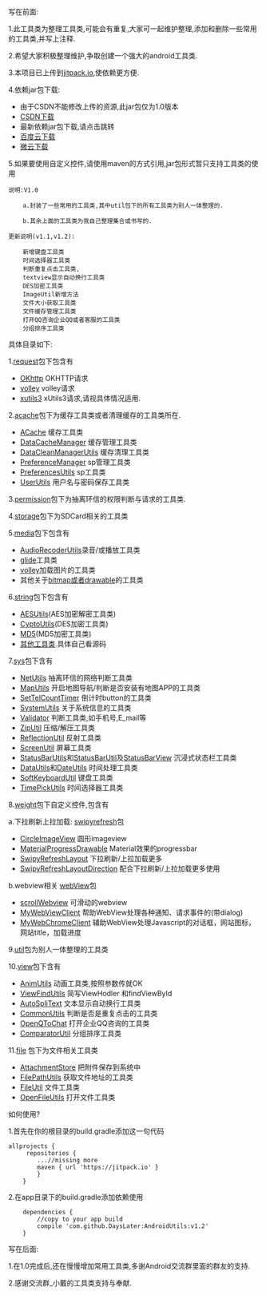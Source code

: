 写在前面:

1.此工具类为整理工具类,可能会有重复,大家可一起维护整理,添加和删除一些常用的工具类,并写上注释.

2.希望大家积极整理维护,争取创建一个强大的android工具类.

3.本项目已上传到[jitpack.io](https://jitpack.io),使依赖更方便.

4.依赖jar包下载:
- 由于CSDN不能修改上传的资源,此jar包仅为1.0版本
- [CSDN下载](http://download.csdn.net/detail/qq_31590149/9840984)
- 最新依赖jar包下载,请点击跳转
- [百度云下载](http://pan.baidu.com/s/1qYqFH5i)
- [微云下载](https://share.weiyun.com/8d97b907d926d101c66a0f197995cda8)

5.如果要使用自定义控件,请使用maven的方式引用,jar包形式暂只支持工具类的使用

	说明:V1.0

		a.封装了一些常用的工具类,其中util包下的所有工具类为别人一体整理的.

		b.其余上面的工具类为我自己整理集合或书写的.

    更新说明(v1.1,v1.2):

	    新增键盘工具类
	    时间选择器工具类
	    判断重复点击工具类,
	    textview显示自动换行工具类
	    DES加密工具类
	    ImageUtil新增方法
	    文件大小获取工具类
	    文件缓存管理工具类
	    打开QQ咨询企业QQ或者客服的工具类
	    分组排序工具类


具体目录如下:

1.[request](https://github.com/DaysLater/AndroidUtils/tree/master/app/src/main/java/com/example/user/utils/request)包下包含有
- [OKhttp](https://github.com/DaysLater/AndroidUtils/tree/master/app/src/main/java/com/example/user/utils/request/okhttp) 	OKHTTP请求
- [volley](https://github.com/DaysLater/AndroidUtils/tree/master/app/src/main/java/com/example/user/utils/request/volley) volley请求
- [xutils3](https://github.com/DaysLater/AndroidUtils/tree/master/app/src/main/java/com/example/user/utils/request/xutils) 	xUtils3请求,请视具体情况适用.

2.[acache](https://github.com/DaysLater/AndroidUtils/tree/master/app/src/main/java/com/example/user/utils/acache)包下为缓存工具类或者清理缓存的工具类所在.
- [ACache](https://github.com/DaysLater/AndroidUtils/tree/master/app/src/main/java/com/example/user/utils/acache/ACache.java) 缓存工具类
- [DataCacheManager](https://github.com/DaysLater/AndroidUtils/tree/master/app/src/main/java/com/example/user/utils/acache/DataCacheManager.java) 缓存管理工具类
- [DataCleanManagerUtils](https://github.com/DaysLater/AndroidUtils/tree/master/app/src/main/java/com/example/user/utils/acache/DataCleanManagerUtils.java) 缓存清理工具类
- [PreferenceManager](https://github.com/DaysLater/AndroidUtils/tree/master/app/src/main/java/com/example/user/utils/acache/PreferenceManager.java) sp管理工具类
- [PreferencesUtils](https://github.com/DaysLater/AndroidUtils/tree/master/app/src/main/java/com/example/user/utils/acache/PreferencesUtils.java) sp工具类
- [UserUtils](https://github.com/DaysLater/AndroidUtils/tree/master/app/src/main/java/com/example/user/utils/acache/UserUtils.java) 用户名与密码保存工具类

3.[permission](https://github.com/DaysLater/AndroidUtils/tree/master/app/src/main/java/com/example/user/utils/permission)包下为抽离环信的权限判断与请求的工具类.

4.[storage](https://github.com/DaysLater/AndroidUtils/tree/master/app/src/main/java/com/example/user/utils/storage)包下为SDCard相关的工具类

5.[media](https://github.com/DaysLater/AndroidUtils/tree/master/app/src/main/java/com/example/user/utils/media)包下包含有

- [AudioRecoderUtils](https://github.com/DaysLater/AndroidUtils/blob/master/app/src/main/java/com/example/user/utils/media/AudioRecoderUtils.java)录音/或播放工具类
- [glide](https://github.com/DaysLater/AndroidUtils/tree/master/app/src/main/java/com/example/user/utils/media/GildeTools)工具类
- [volley](https://github.com/DaysLater/AndroidUtils/tree/master/app/src/main/java/com/example/user/utils/media/VolleyTools)加载图片的工具类
- 其他关于[bitmap或者drawable](https://github.com/DaysLater/AndroidUtils/tree/master/app/src/main/java/com/example/user/utils/media)的工具类

6.[string](https://github.com/DaysLater/AndroidUtils/tree/master/app/src/main/java/com/example/user/utils/string)包下包含有

- [AESUtils](https://github.com/DaysLater/AndroidUtils/blob/master/app/src/main/java/com/example/user/utils/string/AESUtils.java)(AES加密解密工具类)
- [CyptoUtils](https://github.com/DaysLater/AndroidUtils/blob/master/app/src/main/java/com/example/user/utils/string/CyptoUtils.java)(DES加密工具类)
- [MD5](https://github.com/DaysLater/AndroidUtils/blob/master/app/src/main/java/com/example/user/utils/string/MD5.java)(MD5加密工具类)
- [其他工具类](https://github.com/DaysLater/AndroidUtils/tree/master/app/src/main/java/com/example/user/utils/string).具体自己看源码

7.[sys](https://github.com/DaysLater/AndroidUtils/tree/master/app/src/main/java/com/example/user/utils/sys)包下含有

- [NetUtils](https://github.com/DaysLater/AndroidUtils/blob/master/app/src/main/java/com/example/user/utils/sys/NetUtils)	抽离环信的网络判断工具类
- [MapUtils](https://github.com/DaysLater/AndroidUtils/blob/master/app/src/main/java/com/example/user/utils/sys/MapUtils.java)	开启地图导航/判断是否安装有地图APP的工具类	 
- [SetTelCountTimer](https://github.com/DaysLater/AndroidUtils/blob/master/app/src/main/java/com/example/user/utils/sys/SetTelCountTimer.java)	倒计时button的工具类 
- [SystemUtils](https://github.com/DaysLater/AndroidUtils/blob/master/app/src/main/java/com/example/user/utils/sys/SystemUtils.java)	关于系统信息的工具类 
- [Validator](https://github.com/DaysLater/AndroidUtils/blob/master/app/src/main/java/com/example/user/utils/sys/Validator.java)	判断工具类,如手机号,E_mail等
- [ZipUtil](https://github.com/DaysLater/AndroidUtils/blob/master/app/src/main/java/com/example/user/utils/sys/ZipUtil.java)	压缩/解压工具类 
- [ReflectionUtil](https://github.com/DaysLater/AndroidUtils/blob/master/app/src/main/java/com/example/user/utils/sys/ReflectionUtil.java)	反射工具类 
- [ScreenUtil](https://github.com/DaysLater/AndroidUtils/blob/master/app/src/main/java/com/example/user/utils/sys/ScreenUtil.java)	屏幕工具类
- [StatusBarUtils](https://github.com/DaysLater/AndroidUtils/blob/master/app/src/main/java/com/example/user/utils/sys/StatusBarUtils.java)和[StatusBarUtil](https://github.com/DaysLater/AndroidUtils/blob/master/app/src/main/java/com/example/user/utils/sys/StatusBarUtil.java)及[StatusBarView](https://github.com/DaysLater/AndroidUtils/blob/master/app/src/main/java/com/example/user/utils/sys/StatusBarView.java)	沉浸式状态栏工具类
- [DataUtils](https://github.com/DaysLater/AndroidUtils/blob/master/app/src/main/java/com/example/user/utils/sys/DataUtils.java)和[DateUtils](https://github.com/DaysLater/AndroidUtils/blob/master/app/src/main/java/com/example/user/utils/sys/DateUtils.java)		时间处理工具类	
- [SoftKeyboardUtil](https://github.com/DaysLater/AndroidUtils/blob/master/app/src/main/java/com/example/user/utils/sys/SoftKeyboardUtil.java)  键盘工具类
- [TimePickUtils](https://github.com/DaysLater/AndroidUtils/blob/master/app/src/main/java/com/example/user/utils/sys/TimePickUtils.java)  时间选择器工具类


8.[weight](https://github.com/DaysLater/AndroidUtils/tree/master/app/src/main/java/com/example/user/utils/weight)包下自定义控件,包含有

a.下拉刷新上拉加载: [swipyrefresh](https://github.com/DaysLater/AndroidUtils/tree/master/app/src/main/java/com/example/user/utils/weight/swipyrefresh)包
- [CircleImageView](https://github.com/DaysLater/AndroidUtils/blob/master/app/src/main/java/com/example/user/utils/weight/swipyrefresh/CircleImageView.java)  圆形imageview
- [MaterialProgressDrawable](https://github.com/DaysLater/AndroidUtils/blob/master/app/src/main/java/com/example/user/utils/weight/swipyrefresh/MaterialProgressDrawable.java)  Material效果的progressbar
- [SwipyRefreshLayout](https://github.com/DaysLater/AndroidUtils/blob/master/app/src/main/java/com/example/user/utils/weight/swipyrefresh/SwipyRefreshLayout.java) 下拉刷新/上拉加载更多
- [SwipyRefreshLayoutDirection](https://github.com/DaysLater/AndroidUtils/blob/master/app/src/main/java/com/example/user/utils/weight/swipyrefresh/SwipyRefreshLayoutDirection.java) 配合下拉刷新/上拉加载更多使用

b.webview相关 [webView](https://github.com/DaysLater/AndroidUtils/tree/master/app/src/main/java/com/example/user/utils/weight/webView)包
- [scrollWebview](https://github.com/DaysLater/AndroidUtils/blob/master/app/src/main/java/com/example/user/utils/weight/webView/ScrollWebView.java)  可滑动的webview
- [MyWebViewClient](https://github.com/DaysLater/AndroidUtils/blob/master/app/src/main/java/com/example/user/utils/weight/webView/MyWebViewClient.java) 帮助WebView处理各种通知、请求事件的(带dialog)
- [MyWebChromeClient](https://github.com/DaysLater/AndroidUtils/blob/master/app/src/main/java/com/example/user/utils/weight/webView/MyWebChromeClient.java) 辅助WebView处理Javascript的对话框，网站图标，网站title，加载进度

9.[util](https://github.com/DaysLater/AndroidUtils/tree/master/app/src/main/java/com/example/user/utils/util)包为别人一体整理的工具类

10.[view](https://github.com/DaysLater/AndroidUtils/tree/master/app/src/main/java/com/example/user/utils/view)包下含有
- [AnimUtils](https://github.com/DaysLater/AndroidUtils/tree/master/app/src/main/java/com/example/user/utils/view/AnimUtils.java) 动画工具类,按照参数传就OK
- [ViewFindUtils](https://github.com/DaysLater/AndroidUtils/tree/master/app/src/main/java/com/example/user/utils/view/ViewFindUtils.java) 简写ViewHodler 和findViewById
- [AutoSpliText](https://github.com/DaysLater/AndroidUtils/tree/master/app/src/main/java/com/example/user/utils/view/AutoSpliText.java) 文本显示自动换行工具类
- [CommonUtils](https://github.com/DaysLater/AndroidUtils/tree/master/app/src/main/java/com/example/user/utils/view/CommonUtils.java) 判断是否是重复点击的工具类
- [OpenQToChat](https://github.com/DaysLater/AndroidUtils/tree/master/app/src/main/java/com/example/user/utils/view/OpenQToChat.java) 打开企业QQ咨询的工具类
- [ComparatorUtil](https://github.com/DaysLater/AndroidUtils/tree/master/app/src/main/java/com/example/user/utils/view/ComparatorUtil.java) 分组排序工具类

11.[file](https://github.com/DaysLater/AndroidUtils/tree/master/app/src/main/java/com/example/user/utils/file) 包下为文件相关工具类
- [AttachmentStore](https://github.com/DaysLater/AndroidUtils/tree/master/app/src/main/java/com/example/user/utils/file/AttachmentStore.java) 把附件保存到系统中
- [FilePathUtils](https://github.com/DaysLater/AndroidUtils/tree/master/app/src/main/java/com/example/user/utils/file/FilePathUtils.java) 获取文件地址的工具类
- [FileUtil](https://github.com/DaysLater/AndroidUtils/tree/master/app/src/main/java/com/example/user/utils/file/FileUtil.java) 文件工具类
- [OpenFileUtils](https://github.com/DaysLater/AndroidUtils/tree/master/app/src/main/java/com/example/user/utils/file/OpenFileUtils.java) 打开文件工具类

如何使用?

1.首先在你的根目录的build.gradle添加这一句代码

	allprojects {
  		 repositories {
   			...//missing more
   			maven { url 'https://jitpack.io' }
		    }
     	}

2.在app目录下的build.gradle添加依赖使用

   		dependencies {
			//copy to your app build 
   			compile 'com.github.DaysLater:AndroidUtils:v1.2'
   		}

写在后面:

1.在1.0完成后,还在慢慢增加常用工具类,多谢Android交流群里面的群友的支持.

2.感谢交流群_小戴的工具类支持与奉献.

